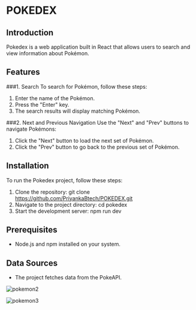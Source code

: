 # POKEDEX

## Introduction
Pokedex is a web application built in React that allows users to search and view information about Pokémon.

## Features

###1. Search
To search for Pokémon, follow these steps:
1. Enter the name of the Pokémon.
2. Press the "Enter" key.
3. The search results will display matching Pokémon.

###2. Next and Previous Navigation
Use the "Next" and "Prev" buttons to navigate Pokémons:
1. Click the "Next" button to load the next set of Pokémon.
2. Click the "Prev" button to go back to the previous set of Pokémon.

## Installation

To run the Pokedex project, follow these steps:
1. Clone the repository: git clone https://github.com/PriyankaBtech/POKEDEX.git
2. Navigate to the project directory: cd pokedex
3. Start the development server: npm run dev

##  Prerequisites
- Node.js and npm installed on your system.

## Data Sources
- The project fetches data from the PokeAPI.

![pokemon2](https://github.com/PriyankaBtech/POKEDEX_InReact/assets/109729930/10b51696-e62f-4748-a734-14d5fb568cc0)


![pokemon3](https://github.com/PriyankaBtech/POKEDEX_InReact/assets/109729930/c91a5292-bc54-4b9a-85f6-4a69bb1ce4a0)

